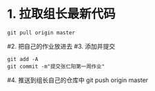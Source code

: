 # 1. 拉取组长最新代码
```
git pull origin master
```
#2. 把自己的作业放进去
#3. 添加并提交
```
git add -A
git commit -m"提交张仁阳第一周作业"
```
#4. 推送到组长自己的仓库中
git push origin master